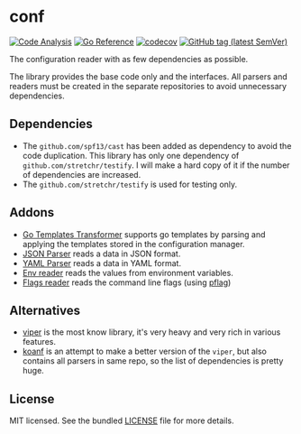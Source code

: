 # conf

[![Code Analysis](https://github.com/sv-tools/conf/actions/workflows/checks.yaml/badge.svg)](https://github.com/sv-tools/conf/actions/workflows/checks.yaml)
[![Go Reference](https://pkg.go.dev/badge/github.com/sv-tools/conf.svg)](https://pkg.go.dev/github.com/sv-tools/conf)
[![codecov](https://codecov.io/gh/sv-tools/conf/branch/main/graph/badge.svg?token=0XVOTDR1CW)](https://codecov.io/gh/sv-tools/conf)
[![GitHub tag (latest SemVer)](https://img.shields.io/github/v/tag/sv-tools/conf?style=flat)](https://github.com/sv-tools/conf/releases)

The configuration reader with as few dependencies as possible.

The library provides the base code only and the interfaces. All parsers and readers must be created in the separate repositories to avoid unnecessary dependencies.


## Dependencies

* The `github.com/spf13/cast` has been added as dependency to avoid the code duplication.
This library has only one dependency of `github.com/stretchr/testify`.
I will make a hard copy of it if the number of dependencies are increased.
* The `github.com/stretchr/testify` is used for testing only.

## Addons

* [Go Templates Transformer](https://github.com/sv-tools/conf-transformer-go-template) supports go templates by parsing and applying the templates stored in the configuration manager.
* [JSON Parser](https://github.com/sv-tools/conf-parser-json) reads a data in JSON format.
* [YAML Parser](https://github.com/sv-tools/conf-parser-yaml) reads a data in YAML format.
* [Env reader](https://github.com/sv-tools/conf-reader-env) reads the values from environment variables.
* [Flags reader](https://github.com/sv-tools/conf-reader-flags) reads the command line flags (using [pflag](https://github.com/spf13/pflag))

## Alternatives

* [viper](https://github.com/spf13/viper) is the most know library, it's very heavy and very rich in various features.
* [koanf](https://github.com/knadh/koanf) is an attempt to make a better version of the `viper`, but also contains all parsers in same repo, so the list of dependencies is pretty huge.

## License

MIT licensed. See the bundled [LICENSE](LICENSE) file for more details.
